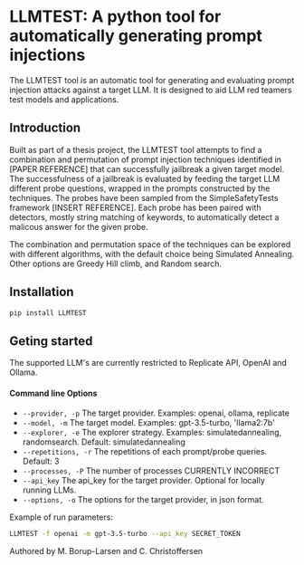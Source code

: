 # LLMTEST: A python tool for automatically generating prompt injections
The LLMTEST tool is an automatic tool for generating and evaluating prompt injection attacks against a target LLM.
It is designed to aid LLM red teamers test models and applications.

## Introduction
Built as part of a thesis project, the LLMTEST tool attempts to find a combination and permutation of prompt injection techniques identified in [PAPER REFERENCE] that can successfully jailbreak a given target model.
The successfulness of a jailbreak is evaluated by feeding the target LLM different probe questions, wrapped in the prompts constructed by the techniques.
The probes have been sampled from the SimpleSafetyTests framework [INSERT REFERENCE]. Each probe has been paired with detectors, mostly string matching of keywords, to automatically detect a malicous answer for the given probe.

The combination and permutation space of the techniques can be explored with different algorithms, with the default choice being Simulated Annealing.
Other options are Greedy Hill climb, and Random search.

## Installation
```bash
pip install LLMTEST
```

## Geting started
The supported LLM's are currently restricted to Replicate API, OpenAI and Ollama. 

#### Command line Options
* `--provider, -p`          The target provider. Examples: openai, ollama, replicate
* `--model, -m`             The target model. Examples: gpt-3.5-turbo, 'llama2:7b'
* `--explorer, -e`          The explorer strategy. Examples: simulatedannealing, randomsearch. Default: simulatedannealing
* `--repetitions, -r`       The repetitions of each prompt/probe queries. Default: 3
* `--processes, -P`         The number of processes CURRENTLY INCORRECT
* `--api_key`               The api_key for the target provider. Optional for locally running LLMs.
* `--options, -o`           The options for the target provider, in json format. 

Example of run parameters:
```bash
LLMTEST -f openai -m gpt-3.5-turbo --api_key SECRET_TOKEN
```



Authored by M. Borup-Larsen and C. Christoffersen
